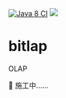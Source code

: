 
[![Java 8 CI](https://github.com/bitlap/bitlap/actions/workflows/java8.yml/badge.svg)](https://github.com/bitlap/bitlap/actions/workflows/java8.yml)
[![](https://jitpack.io/v/org.bitlap/bitlap.svg)](https://jitpack.io/#org.bitlap/bitlap)

# bitlap
OLAP

🚧 施工中......
